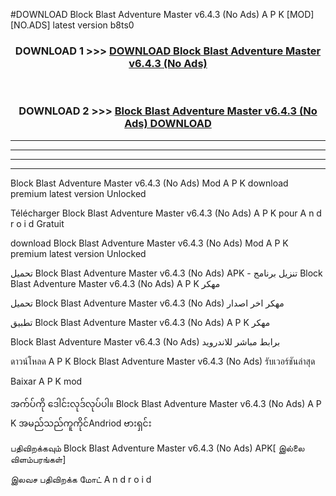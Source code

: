 #DOWNLOAD Block Blast Adventure Master  v6.4.3 (No Ads) A P K [MOD] [NO.ADS] latest version b8ts0



<div align="center">

<h3>DOWNLOAD 1 >>> <a href="https://teeasianyam.web.app?sq=Block Blast Adventure Master  v6.4.3 (No Ads)">DOWNLOAD Block Blast Adventure Master  v6.4.3 (No Ads) </a></h3><br>

<h3>DOWNLOAD 2 >>> <a href="https://teeasianyam.web.app?sq=Block Blast Adventure Master  v6.4.3 (No Ads) ">Block Blast Adventure Master  v6.4.3 (No Ads)  DOWNLOAD </a></h3>

</div>


----------------------------------------------------------

----------------------------------------------------------

----------------------------------------------------------

----------------------------------------------------------


Block Blast Adventure Master  v6.4.3 (No Ads)  Mod A P K download premium latest version Unlocked

Télécharger Block Blast Adventure Master  v6.4.3 (No Ads)  A P K pour A n d r o i d Gratuit

download Block Blast Adventure Master  v6.4.3 (No Ads)  Mod A P K premium latest version Unlocked

تحميل Block Blast Adventure Master  v6.4.3 (No Ads)  APK - تنزيل برنامج Block Blast Adventure Master  v6.4.3 (No Ads)  A P K مهكر

تحميل Block Blast Adventure Master  v6.4.3 (No Ads)  مهكر اخر اصدار

تطبيق Block Blast Adventure Master  v6.4.3 (No Ads)  A P K مهكر

Block Blast Adventure Master  v6.4.3 (No Ads)  برابط مباشر للاندرويد

ดาวน์โหลด A P K Block Blast Adventure Master  v6.4.3 (No Ads)  รับเวอร์ชันล่าสุด

Baixar A P K mod

အက်ပ်ကို ဒေါင်းလုဒ်လုပ်ပါ။ Block Blast Adventure Master  v6.4.3 (No Ads)  A P K အမည်သည်ကူကိုင်Andriod ဗားရှင်း

பதிவிறக்கவும் Block Blast Adventure Master  v6.4.3 (No Ads)  APK[ இல்லை விளம்பரங்கள்] 
 
இலவச பதிவிறக்க மோட் A n d r o i d



